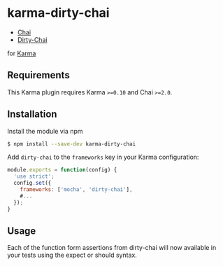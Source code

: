 karma-dirty-chai
================

  * [Chai](http://chaijs.com)
  * [Dirty-Chai](https://github.com/prodatakey/dirty-chai)

for [Karma](http://karma-runner.github.io)

Requirements
------------

This Karma plugin requires Karma `>=0.10` and Chai `>=2.0`.

Installation
------------

Install the module via npm

```sh
$ npm install --save-dev karma-dirty-chai
```

Add `dirty-chai` to the `frameworks` key in your Karma configuration:

```js
module.exports = function(config) {
  'use strict';
  config.set({
    frameworks: ['mocha', 'dirty-chai'],
    #...
  });
}
```

Usage
-----

Each of the function form assertions from dirty-chai will now available in your tests using the expect or should syntax.

